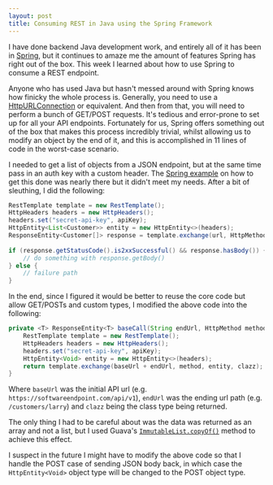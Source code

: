 ```yaml
---
layout: post
title: Consuming REST in Java using the Spring Framework
---
```


I have done backend Java development work, and entirely all of it has been in [Spring](https://spring.io/), but it continues to amaze me the amount of features Spring has right out of the box. This week I learned about how to use Spring to consume a REST endpoint.

Anyone who has used Java but hasn't messed around with Spring knows how finicky the whole process is. Generally, you need to use a [HttpURLConnection](https://docs.oracle.com/javase/7/docs/api/java/net/HttpURLConnection.html) or equivalent. And then from that, you will need to perform a bunch of GET/POST requests. It's tedious and error-prone to set up for all your API endpoints. Fortunately for us, Spring offers something out of the box that makes this process incredibly trivial, whilst allowing us to modify an object by the end of it, and this is accomplished in 11 lines of code in the worst-case scenario.

I needed to get a list of objects from a JSON endpoint, but at the same time pass in an auth key with a custom header. The [Spring example](https://spring.io/guides/gs/consuming-rest/) on how to get this done was nearly there but it didn't meet my needs. After a bit of sleuthing, I did the following:

~~~java
RestTemplate template = new RestTemplate();
HttpHeaders headers = new HttpHeaders();
headers.set("secret-api-key", apiKey);
HttpEntity<List<Customer>> entity = new HttpEntity<>(headers);
ResponseEntity<Customer[]> response = template.exchange(url, HttpMethod.GET, entity, Customer[].class);
 
if (response.getStatusCode().is2xxSuccessful() && response.hasBody()) {
    // do something with response.getBody()
} else {
    // failure path
}
~~~

In the end, since I figured it would be better to reuse the core code but allow GET/POSTs and custom types, I modified the above code into the following:

~~~java
private <T> ResponseEntity<T> baseCall(String endUrl, HttpMethod method, Class<T> clazz) {
    RestTemplate template = new RestTemplate();
    HttpHeaders headers = new HttpHeaders();
    headers.set("secret-api-key", apiKey);
    HttpEntity<Void> entity = new HttpEntity<>(headers);
    return template.exchange(baseUrl + endUrl, method, entity, clazz);
}
~~~

Where `baseUrl` was the initial API url (e.g. `https://softwareendpoint.com/api/v1`), `endUrl` was the ending url path (e.g. `/customers/larry`) and `clazz` being the class type being returned.

The only thing I had to be careful about was the data was returned as an array and not a list, but I used Guava's [`ImmutableList.copyOf()`](https://guava.dev/releases/21.0/api/docs/com/google/common/collect/ImmutableList.html#copyOf-E:A-) method to achieve this effect.

I suspect in the future I might have to modify the above code so that I handle the POST case of sending JSON body back, in which case the `HttpEntity<Void>` object type will be changed to the POST object type.